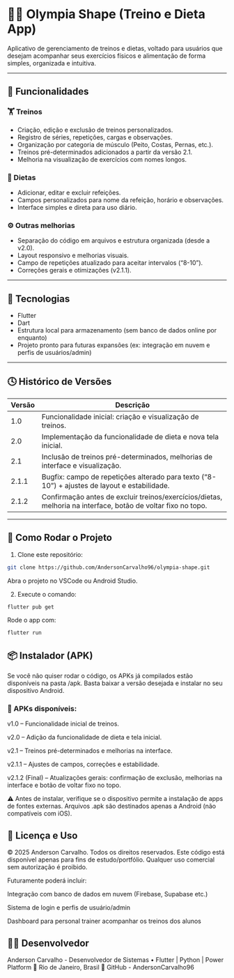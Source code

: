 # 🏋️‍♂️ Olympia Shape (Treino e Dieta App)

Aplicativo de gerenciamento de treinos e dietas, voltado para usuários que desejam acompanhar seus exercícios físicos e alimentação de forma simples, organizada e intuitiva.

---

## 📱 Funcionalidades

### 🏋️ Treinos
- Criação, edição e exclusão de treinos personalizados.
- Registro de séries, repetições, cargas e observações.
- Organização por categoria de músculo (Peito, Costas, Pernas, etc.).
- Treinos pré-determinados adicionados a partir da versão 2.1.
- Melhoria na visualização de exercícios com nomes longos.

### 🍎 Dietas
- Adicionar, editar e excluir refeições.
- Campos personalizados para nome da refeição, horário e observações.
- Interface simples e direta para uso diário.

### ⚙️ Outras melhorias
- Separação do código em arquivos e estrutura organizada (desde a v2.0).
- Layout responsivo e melhorias visuais.
- Campo de repetições atualizado para aceitar intervalos (“8-10”).
- Correções gerais e otimizações (v2.1.1).

---

## 🧠 Tecnologias
- Flutter
- Dart
- Estrutura local para armazenamento (sem banco de dados online por enquanto)
- Projeto pronto para futuras expansões (ex: integração em nuvem e perfis de usuários/admin)

---

## 🕓 Histórico de Versões

| Versão | Descrição |
|--------|-----------|
| 1.0    | Funcionalidade inicial: criação e visualização de treinos. |
| 2.0    | Implementação da funcionalidade de dieta e nova tela inicial. |
| 2.1    | Inclusão de treinos pré-determinados, melhorias de interface e visualização. |
| 2.1.1  | Bugfix: campo de repetições alterado para texto (“8-10”) + ajustes de layout e estabilidade. |
| 2.1.2  | Confirmação antes de excluir treinos/exercícios/dietas, melhoria na interface, botão de voltar fixo no topo. |
---

## 🧩 Como Rodar o Projeto

1. Clone este repositório:  
```bash
git clone https://github.com/AndersonCarvalho96/olympia-shape.git
```
Abra o projeto no VSCode ou Android Studio.

2. Execute o comando:
```bash
flutter pub get
```

Rode o app com:

```bash
flutter run
```
## 📦 Instalador (APK)

Se você não quiser rodar o código, os APKs já compilados estão disponíveis na pasta /apk.
Basta baixar a versão desejada e instalar no seu dispositivo Android.

### 📲 APKs disponíveis:

v1.0 – Funcionalidade inicial de treinos.

v2.0 – Adição da funcionalidade de dieta e tela inicial.

v2.1 – Treinos pré-determinados e melhorias na interface.

v2.1.1 – Ajustes de campos, correções e estabilidade.

v2.1.2 (Final) – Atualizações gerais: confirmação de exclusão, melhorias na interface e botão de voltar fixo no topo.

⚠️ Antes de instalar, verifique se o dispositivo permite a instalação de apps de fontes externas.
Arquivos .apk são destinados apenas a Android (não compatíveis com iOS).

## 🧾 Licença e Uso

© 2025 Anderson Carvalho. Todos os direitos reservados.
Este código está disponível apenas para fins de estudo/portfólio.
Qualquer uso comercial sem autorização é proibido.

Futuramente poderá incluir:

Integração com banco de dados em nuvem (Firebase, Supabase etc.)

Sistema de login e perfis de usuário/admin

Dashboard para personal trainer acompanhar os treinos dos alunos

## 👨‍💻 Desenvolvedor

Anderson Carvalho - 
Desenvolvedor de Sistemas • Flutter | Python | Power Platform
📍 Rio de Janeiro, Brasil
🔗 GitHub - AndersonCarvalho96
